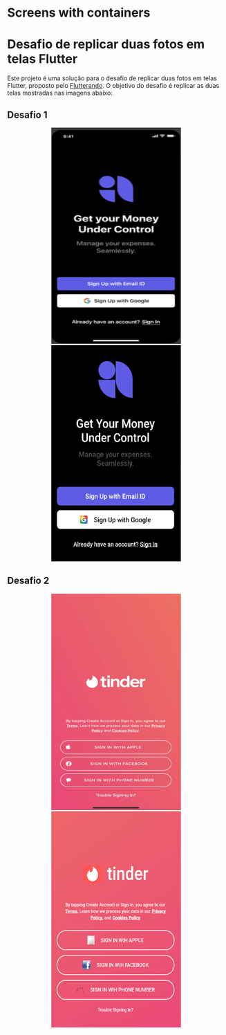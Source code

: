 # Screens with containers

# Desafio de replicar duas fotos em telas Flutter

Este projeto é uma solução para o desafio de replicar duas fotos em telas Flutter, proposto pelo [Flutterando](https://flutterando.com.br/). O objetivo do desafio é replicar as duas telas mostradas nas imagens abaixo:


## Desafio 1
<p align="center">
<img src="https://github.com/CharlestonRibeiro/Screens_with_containers/blob/main/assets/Captura%20de%20tela%202023-04-01%20155952.png" width="300" height="500" />
<img src="https://github.com/CharlestonRibeiro/Screens_with_containers/blob/main/assets/Captura%20de%20tela%202023-04-05%20160908.png" width="300" height="500"/>
</p>


## Desafio 2
<p align="center">
<img src="https://github.com/CharlestonRibeiro/Screens_with_containers/blob/main/assets/Captura%20de%20tela%202023-04-01%20160034.png" width="300" height="500" />
<img src="https://github.com/CharlestonRibeiro/Screens_with_containers/blob/main/assets/Captura%20de%20tela%202023-04-05%20160938.png" width="300" height="500"/>
</p>


